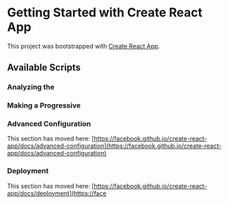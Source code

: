 # Getting Started with Create React App

This project was bootstrapped with [Create React App](https://github.com/facebook/create-react-app).

## Available Scripts




### Analyzing the 



### Making a Progressive



### Advanced Configuration

This section has moved here: [https://facebook.github.io/create-react-app/docs/advanced-configuration](https://facebook.github.io/create-react-app/docs/advanced-configuration)

### Deployment

This section has moved here: [https://facebook.github.io/create-react-app/docs/deployment](https://face


